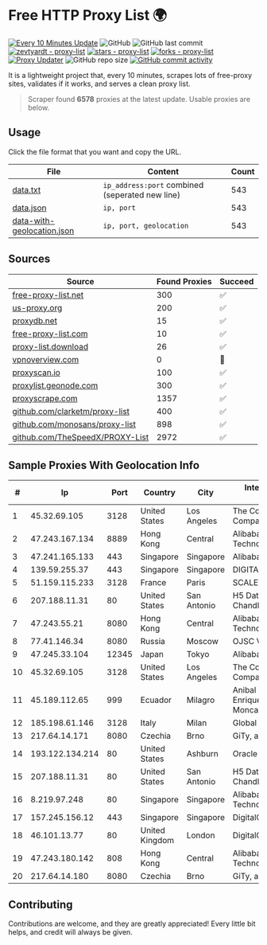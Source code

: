
# Free HTTP Proxy List 🌍

[![Every 10 Minutes Update](https://github.com/mertguvencli/http-proxy-list/actions/workflows/main.yml/badge.svg?branch=main)](https://github.com/mertguvencli/http-proxy-list/actions/workflows/main.yml)
![GitHub](https://img.shields.io/github/license/mertguvencli/http-proxy-list)
![GitHub last commit](https://img.shields.io/github/last-commit/mertguvencli/http-proxy-list)
[![zevtyardt - proxy-list](https://img.shields.io/static/v1?label=zevtyardt&message=proxy-list&color=blue&logo=github)](https://github.com/zevtyardt/proxy-list "Go to GitHub repo")
[![stars - proxy-list](https://img.shields.io/github/stars/zevtyardt/proxy-list?style=social)](https://github.com/zevtyardt/proxy-list)
[![forks - proxy-list](https://img.shields.io/github/forks/zevtyardt/proxy-list?style=social)](https://github.com/zevtyardt/proxy-list)
[![Proxy Updater](https://github.com/zevtyardt/proxy-list/workflows/Proxy%20Updater/badge.svg)](https://github.com/zevtyardt/proxy-list/actions?query=workflow:"Proxy+Updater")
![GitHub repo size](https://img.shields.io/github/repo-size/zevtyardt/proxy-list)
[![GitHub commit activity](https://img.shields.io/github/commit-activity/m/zevtyardt/proxy-list?logo=commits)](https://github.com/zevtyardt/proxy-list/commits/main)

It is a lightweight project that, every 10 minutes, scrapes lots of free-proxy sites, validates if it works, and serves a clean proxy list.

> Scraper found **6578** proxies at the latest update. Usable proxies are below.

## Usage

Click the file format that you want and copy the URL.

|File|Content|Count|
|----|-------|-----|
|[data.txt](https://raw.githubusercontent.com/mertguvencli/http-proxy-list/main/proxy-list/data.txt)|`ip_address:port` combined (seperated new line)|543|
|[data.json](https://raw.githubusercontent.com/mertguvencli/http-proxy-list/main/proxy-list/data.json)|`ip, port`|543|
|[data-with-geolocation.json](https://raw.githubusercontent.com/mertguvencli/http-proxy-list/main/proxy-list/data-with-geolocation.json)|`ip, port, geolocation`|543|

## Sources

|Source|Found Proxies|Succeed|
|------|-------------|-------|
|[free-proxy-list.net](https://free-proxy-list.net)|300|✅|
|[us-proxy.org](https://www.us-proxy.org)|200|✅|
|[proxydb.net](http://proxydb.net)|15|✅|
|[free-proxy-list.com](https://free-proxy-list.com/?page=&port=&type%5B%5D=http&type%5B%5D=https&up_time=0&search=Search)|10|✅|
|[proxy-list.download](https://www.proxy-list.download/HTTP)|26|✅|
|[vpnoverview.com](https://vpnoverview.com/privacy/anonymous-browsing/free-proxy-servers)|0|🚫|
|[proxyscan.io](https://www.proxyscan.io)|100|✅|
|[proxylist.geonode.com](https://proxylist.geonode.com/api/proxy-list?limit=300&page=1&sort_by=lastChecked&sort_type=desc&protocols=http,https)|300|✅|
|[proxyscrape.com](https://api.proxyscrape.com/v2/?request=displayproxies&protocol=http&timeout=10000&country=all&ssl=all&anonymity=all)|1357|✅|
|[github.com/clarketm/proxy-list](https://raw.githubusercontent.com/clarketm/proxy-list/master/proxy-list-raw.txt)|400|✅|
|[github.com/monosans/proxy-list](https://raw.githubusercontent.com/monosans/proxy-list/main/proxies/http.txt)|898|✅|
|[github.com/TheSpeedX/PROXY-List](https://raw.githubusercontent.com/TheSpeedX/PROXY-List/master/http.txt)|2972|✅|


## Sample Proxies With Geolocation Info

|#|Ip|Port|Country|City|Internet Service Provider|
|-|--|----|-------|----|-------------------------|
|1|45.32.69.105|3128|United States|Los Angeles|The Constant Company|
|2|47.243.167.134|8889|Hong Kong|Central|Alibaba (US) Technology Co., Ltd.|
|3|47.241.165.133|443|Singapore|Singapore|Alibaba.com LLC|
|4|139.59.255.37|443|Singapore|Singapore|DIGITALOCEAN|
|5|51.159.115.233|3128|France|Paris|SCALEWAY|
|6|207.188.11.31|80|United States|San Antonio|H5 Data Centers - Chandler LLC|
|7|47.243.55.21|8080|Hong Kong|Central|Alibaba (US) Technology Co., Ltd.|
|8|77.41.146.34|8080|Russia|Moscow|OJSC Vimpelcom HQ|
|9|47.245.33.104|12345|Japan|Tokyo|Alibaba.com LLC|
|10|45.32.69.105|3128|United States|Los Angeles|The Constant Company|
|11|45.189.112.65|999|Ecuador|Milagro|Anibal Humberto Enriquez Moncayo(Comunicate)|
|12|185.198.61.146|3128|Italy|Milan|Global Router LLC|
|13|217.64.14.171|8080|Czechia|Brno|GiTy, a.s.|
|14|193.122.134.214|80|United States|Ashburn|Oracle Corporation|
|15|207.188.11.31|80|United States|San Antonio|H5 Data Centers - Chandler LLC|
|16|8.219.97.248|80|Singapore|Singapore|Alibaba (US) Technology Co., Ltd.|
|17|157.245.156.12|443|Singapore|Singapore|DigitalOcean, LLC|
|18|46.101.13.77|80|United Kingdom|London|DigitalOcean, LLC|
|19|47.243.180.142|808|Hong Kong|Central|Alibaba (US) Technology Co., Ltd.|
|20|217.64.14.180|8080|Czechia|Brno|GiTy, a.s.|



## Contributing

Contributions are welcome, and they are greatly appreciated! Every
little bit helps, and credit will always be given.

